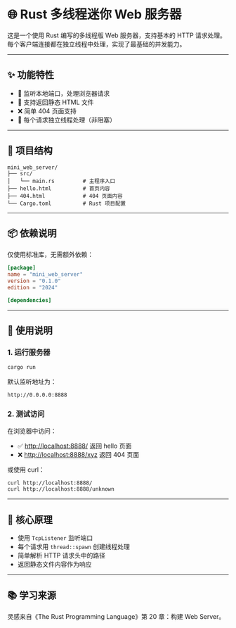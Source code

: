 # 🌐 Rust 多线程迷你 Web 服务器

这是一个使用 Rust 编写的多线程版 Web 服务器，支持基本的 HTTP 请求处理。每个客户端连接都在独立线程中处理，实现了最基础的并发能力。

---

## ✨ 功能特性

- 🚀 监听本地端口，处理浏览器请求
- 📄 支持返回静态 HTML 文件
- ❌ 简单 404 页面支持
- 🧵 每个请求独立线程处理（非阻塞）

---

## 🧱 项目结构

```
mini_web_server/
├── src/
│   └── main.rs         # 主程序入口
├── hello.html          # 首页内容
├── 404.html            # 404 页面内容
└── Cargo.toml          # Rust 项目配置
```

---

## 📦 依赖说明

仅使用标准库，无需额外依赖：

```toml
[package]
name = "mini_web_server"
version = "0.1.0"
edition = "2024"

[dependencies]
```

---

## 🔨 使用说明

### 1. 运行服务器

```bash
cargo run
```

默认监听地址为：

```
http://0.0.0.0:8888
```

### 2. 测试访问

在浏览器中访问：

- ✅ [http://localhost:8888/](http://localhost:8888/) 返回 hello 页面
- ❌ [http://localhost:8888/xyz](http://localhost:8888/xyz) 返回 404 页面

或使用 curl：

```bash
curl http://localhost:8888/
curl http://localhost:8888/unknown
```

---

## 🧠 核心原理

- 使用 `TcpListener` 监听端口
- 每个请求用 `thread::spawn` 创建线程处理
- 简单解析 HTTP 请求头中的路径
- 返回静态文件内容作为响应

---

## 📚 学习来源

灵感来自《The Rust Programming Language》第 20 章：构建 Web Server。

